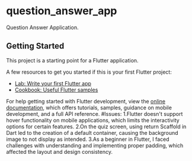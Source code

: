 # question_answer_app

Question Answer Application.

## Getting Started

This project is a starting point for a Flutter application.

A few resources to get you started if this is your first Flutter project:

- [Lab: Write your first Flutter app](https://docs.flutter.dev/get-started/codelab)
- [Cookbook: Useful Flutter samples](https://docs.flutter.dev/cookbook)

For help getting started with Flutter development, view the
[online documentation](https://docs.flutter.dev/), which offers tutorials,
samples, guidance on mobile development, and a full API reference.
#Issues:
1.Flutter doesn't support hover functionality on mobile applications, which limits the interactivity options for certain features.
2.On the quiz screen, using return Scaffold in Dart led to the creation of a default container, causing the background image to not display as intended.
3.As a beginner in Flutter, I faced challenges with understanding and implementing proper padding, which affected the layout and design consistency.




